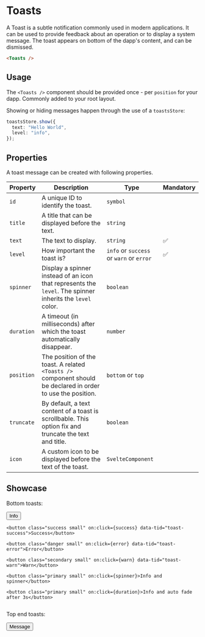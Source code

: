 <script lang="ts">
    import { toastsStore } from "$lib/stores/toasts.store";
    import BottomSheet from "$lib/components/BottomSheet.svelte";
    import IconMeter from "$lib/icons/IconMeter.svelte";

    const show = () => toastsStore.show({
        text: "An information",
        level: "info"
    });

    const error = () => toastsStore.show({
        text: "An error",
        level: "error"
    });

    const warn = () => toastsStore.show({
        text: "A warning",
        level: "warn"
    });

    const success = () => toastsStore.show({
        text: "A successful message",
        level: "success"
    });

    const spinner = () => toastsStore.show({
        text: "An information",
        level: "info",
        spinner: true
    });

    const duration = () => toastsStore.show({
        text: "An information",
        level: "info",
        duration: 3000
    });

    const message = () => toastsStore.show({
        text: "An information",
        level: "custom",
        position: "top",
        title: "An important message",
        truncate: true,
        icon: IconMeter,
        theme: "inverted",
    });
</script>

# Toasts

A Toast is a subtle notification commonly used in modern applications. It can be used to provide feedback about an operation or to display a system message. The toast appears on bottom of the dapp's content, and can be dismissed.

```html
<Toasts />
```

## Usage

The `<Toasts />` component should be provided once - per `position` for your dapp. Commonly added to your root layout.

Showing or hiding messages happen through the use of a `toastsStore`:

```typescript
toastsStore.show({
  text: "Hello World",
  level: "info",
});
```

## Properties

A toast message can be created with following properties.

| Property   | Description                                                                                                  | Type                                     | Mandatory |
| ---------- | ------------------------------------------------------------------------------------------------------------ | ---------------------------------------- | --------- |
| `id`       | A unique ID to identify the toast.                                                                           | `symbol`                                 |           |
| `title`    | A title that can be displayed before the text.                                                               | `string`                                 |           |
| `text`     | The text to display.                                                                                         | `string`                                 | ✅        |
| `level`    | How important the toast is?                                                                                  | `info` or `success` or `warn` or `error` | ✅        |
| `spinner`  | Display a spinner instead of an icon that represents the `level`. The spinner inherits the `level` color.    | `boolean`                                |           |
| `duration` | A timeout (in milliseconds) after which the toast automatically disappear.                                   | `number`                                 |           |
| `position` | The position of the toast. A related `<Toasts />` component should be declared in order to use the position. | `bottom` or `top`                        |           |
| `truncate` | By default, a text content of a toast is scrollbable. This option fix and truncate the text and title.       | `boolean`                                |           |
| `icon`     | A custom icon to be displayed before the text of the toast.                                                  | `SvelteComponent`                        |           |

## Showcase

<BottomSheet>
    <div style="padding: var(--padding-2x)">
        <!-- A placeholder to display the toast being presented above the bottom sheet on small devices -->
    </div>
</BottomSheet>

<div data-tid="showcase">
<p>Bottom toasts:</p>

<div style="padding: var(--padding-2x); display: flex; flex-wrap: wrap; gap: var(--padding);">
    <button class="primary small" on:click={show} data-tid="toast-info">Info</button>

    <button class="success small" on:click={success} data-tid="toast-success">Success</button>

    <button class="danger small" on:click={error} data-tid="toast-error">Error</button>

    <button class="secondary small" on:click={warn} data-tid="toast-warn">Warn</button>

    <button class="primary small" on:click={spinner}>Info and spinner</button>

    <button class="primary small" on:click={duration}>Info and auto fade after 3s</button>

</div>

<p>Top end toasts:</p>

<div style="padding: var(--padding-2x); display: flex; flex-wrap: wrap; gap: var(--padding);">
    <button class="primary small" on:click={message} data-tid="toast-message">Message</button>
</div>
</div>
